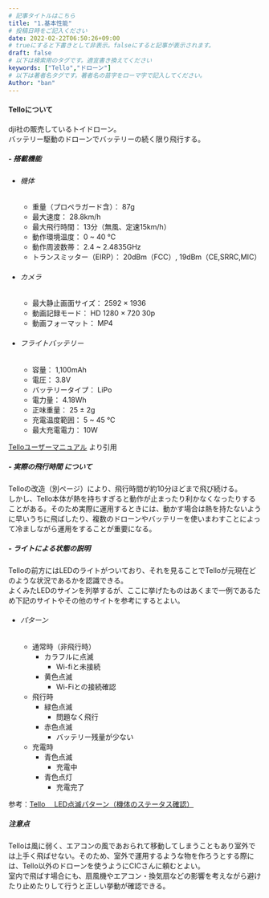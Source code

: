 ```yaml
---
# 記事タイトルはこちら
title: "1.基本性能"
# 投稿日時をご記入ください
date: 2022-02-22T06:50:26+09:00
# trueにすると下書きとして非表示。falseにすると記事が表示されます。
draft: false
# 以下は検索用のタグです。適宜書き換えてください
keywords: ["Tello","ドローン"]
# 以下は著者名タグです。著者名の苗字をローマ字で記入してください。
Author: "ban"
---
```


#### Telloについて
dji社の販売しているトイドローン。  
バッテリー駆動のドローンでバッテリーの続く限り飛行する。

##### - 搭載機能  
- ###### 機体
  - 重量（プロペラガード含）： 87g
  - 最大速度： 28.8km/h
  - 最大飛行時間： 13分（無風、定速15km/h）
  - 動作環境温度： 0 ~ 40 ℃
  - 動作周波数帯： 2.4 ~ 2.4835GHz
  - トランスミッター（EIRP）： 20dBm（FCC）, 19dBm（CE,SRRC,MIC）
- ###### カメラ
  - 最大静止画面サイズ： 2592 × 1936
  - 動画記録モード： HD 1280 × 720 30p
  - 動画フォーマット： MP4
- ###### フライトバッテリー
  - 容量： 1,100mAh
  - 電圧： 3.8V
  - バッテリータイプ： LiPo
  - 電力量： 4.18Wh
  - 正味重量： 25 ± 2g
  - 充電温度範囲： 5 ~ 45 ℃
  - 最大充電電力： 10W  
  
[Telloユーザーマニュアル](https://dl-cdn.ryzerobotics.com/downloads/Tello/201806mul/Tello%20User%20Manual%20V1.0_JP.pdf) より引用 

##### - 実際の飛行時間  について
Telloの改造（別ページ）により、飛行時間が約10分ほどまで飛び続ける。  
しかし、Tello本体が熱を持ちすぎると動作が止まったり利かなくなったりすることがある。そのため実際に運用するときには、動かす場合は熱を持たないように早いうちに飛ばしたり、複数のドローンやバッテリーを使いまわすことによって冷ましながら運用をすることが重要になる。  

##### - ライトによる状態の説明  
Telloの前方にはLEDのライトがついており、それを見ることでTelloが元現在どのような状況であるかを認識できる。  
よくみたLEDのサインを列挙するが、ここに挙げたものはあくまで一例であるため下記のサイトやその他のサイトを参考にするとよい。  
- ###### パターン
  - 通常時（非飛行時）  
    - カラフルに点滅  
      - Wi-fiと未接続  
    - 黄色点滅  
      - Wi-Fiとの接続確認  
  - 飛行時  
    - 緑色点滅
      - 問題なく飛行  
    - 赤色点滅  
      - バッテリー残量が少ない  
  - 充電時  
    - 青色点滅  
      - 充電中  
    - 青色点灯  
      - 充電完了  

参考：[Tello　 LED点滅パターン（機体のステータス確認）](https://sekido-rc.com/blog/technical/faq_180321_001/)   

##### 注意点  
Telloは風に弱く、エアコンの風であおられて移動してしまうこともあり室外では上手く飛ばせない。そのため、室外で運用するような物を作ろうとする際には、Tello以外のドローンを使うようにCICさんに頼むとよい。  
室内で飛ばす場合にも、扇風機やエアコン・換気扇などの影響を考えながら避けたり止めたりして行うと正しい挙動が確認できる。
